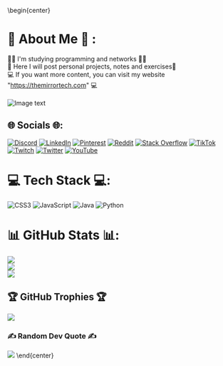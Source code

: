 \begin{center}
# 💫 About Me 💫 :
👨‍💻 I'm studying programming and networks 👨‍💻
<br>
📓 Here I will post personal projects, notes and exercises📓
<br>
💻 If you want more content, you can visit my website "https://themirrortech.com" 💻                           
<br>
![Image text](http://themirrortech.com/imgs/logo.png)



## 🌐 Socials 🌐:
[![Discord](https://img.shields.io/badge/Discord-%237289DA.svg?logo=discord&logoColor=white)](https://discord.gg/BrXGtpGm) [![LinkedIn](https://img.shields.io/badge/LinkedIn-%230077B5.svg?logo=linkedin&logoColor=white)](https://www.linkedin.com/in/francisco-espejo-93348a23a/) [![Pinterest](https://img.shields.io/badge/Pinterest-%23E60023.svg?logo=Pinterest&logoColor=white)](https://pinterest.com/francmirror) [![Reddit](https://img.shields.io/badge/Reddit-%23FF4500.svg?logo=Reddit&logoColor=white)](https://reddit.com/user/francmirror) [![Stack Overflow](https://img.shields.io/badge/-Stackoverflow-FE7A16?logo=stack-overflow&logoColor=white)](https://stackoverflow.com/users/20165114) [![TikTok](https://img.shields.io/badge/TikTok-%23000000.svg?logo=TikTok&logoColor=white)](https://tiktok.com/@francmirror) [![Twitch](https://img.shields.io/badge/Twitch-%239146FF.svg?logo=Twitch&logoColor=white)](https://twitch.tv/francmirror) [![Twitter](https://img.shields.io/badge/Twitter-%231DA1F2.svg?logo=Twitter&logoColor=white)](https://twitter.com/francmirror) [![YouTube](https://img.shields.io/badge/YouTube-%23FF0000.svg?logo=YouTube&logoColor=white)](https://www.youtube.com/channel/UCuzUgpd5q44QNvhMv1sOSEA) 

# 💻 Tech Stack 💻:
![CSS3](https://img.shields.io/badge/css3-%231572B6.svg?style=flat&logo=css3&logoColor=white) ![JavaScript](https://img.shields.io/badge/javascript-%23323330.svg?style=flat&logo=javascript&logoColor=%23F7DF1E) ![Java](https://img.shields.io/badge/java-%23ED8B00.svg?style=flat&logo=java&logoColor=white) ![Python](https://img.shields.io/badge/python-3670A0?style=flat&logo=python&logoColor=ffdd54)
# 📊 GitHub Stats 📊:
![](https://github-readme-stats.vercel.app/api?username=Francmirror&theme=radical&hide_border=false&include_all_commits=true&count_private=false)<br/>
![](https://github-readme-streak-stats.herokuapp.com/?user=Francmirror&theme=radical&hide_border=false)<br/>
![](https://github-readme-stats.vercel.app/api/top-langs/?username=Francmirror&theme=radical&hide_border=false&include_all_commits=true&count_private=false&layout=compact)

## 🏆 GitHub Trophies 🏆
![](https://github-profile-trophy.vercel.app/?username=Francmirror&theme=radical&no-frame=false&no-bg=false&margin-w=4)

### ✍️ Random Dev Quote ✍️  
![](https://quotes-github-readme.vercel.app/api?type=horizontal&theme=radical)
\end{center}
